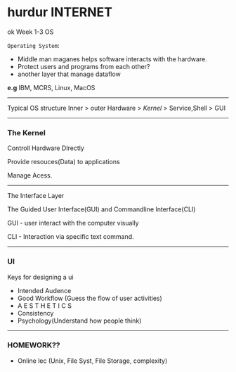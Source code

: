 # hurdur INTERNET

ok Week 1-3 OS

`Operating System`:

- Middle man maganes helps software interacts with the hardware.
- Protect users and programs from each other?
- another layer that manage dataflow

__e.g__ IBM, MCRS, Linux, MacOS

---

Typical OS structure
Inner > outer
Hardware > _Kernel_ > Service,Shell > GUI

---

### The Kernel

Controll Hardware DIrectly

Provide resouces(Data) to applications

Manage Acess.

---

The Interface Layer

The Guided User Interface(GUI) and Commandline Interface(CLI)

GUI - user interact with the computer visually

CLI - Interaction via specific text command.

---

### UI
Keys for designing a ui

- Intended Audence
- Good Workflow (Guess the flow of user activities)
- A E S T H E T I C S
- Consistency
- Psychology(Understand how people think)

---

### HOMEWORK??

- Online lec (Unix, File Syst, File Storage, complexity)